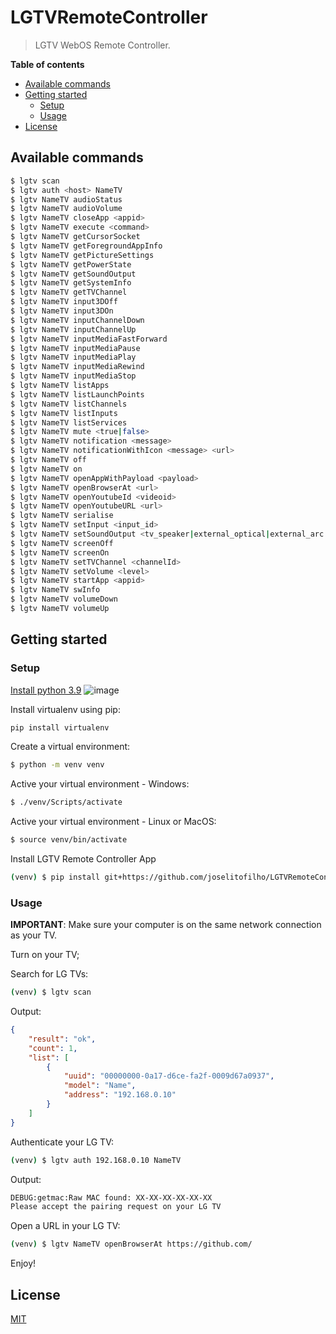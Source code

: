 # LGTVRemoteController
> LGTV WebOS Remote Controller.

**Table of contents**

- [Available commands](#available-commands)
- [Getting started](#getting-started)
  - [Setup](#setup)
  - [Usage](#usage)
- [License](#license)

## Available commands

```bash
$ lgtv scan
$ lgtv auth <host> NameTV
$ lgtv NameTV audioStatus
$ lgtv NameTV audioVolume
$ lgtv NameTV closeApp <appid>
$ lgtv NameTV execute <command>
$ lgtv NameTV getCursorSocket
$ lgtv NameTV getForegroundAppInfo
$ lgtv NameTV getPictureSettings
$ lgtv NameTV getPowerState
$ lgtv NameTV getSoundOutput
$ lgtv NameTV getSystemInfo
$ lgtv NameTV getTVChannel
$ lgtv NameTV input3DOff
$ lgtv NameTV input3DOn
$ lgtv NameTV inputChannelDown
$ lgtv NameTV inputChannelUp
$ lgtv NameTV inputMediaFastForward
$ lgtv NameTV inputMediaPause
$ lgtv NameTV inputMediaPlay
$ lgtv NameTV inputMediaRewind
$ lgtv NameTV inputMediaStop
$ lgtv NameTV listApps
$ lgtv NameTV listLaunchPoints
$ lgtv NameTV listChannels
$ lgtv NameTV listInputs
$ lgtv NameTV listServices
$ lgtv NameTV mute <true|false>
$ lgtv NameTV notification <message>
$ lgtv NameTV notificationWithIcon <message> <url>
$ lgtv NameTV off
$ lgtv NameTV on
$ lgtv NameTV openAppWithPayload <payload>
$ lgtv NameTV openBrowserAt <url>
$ lgtv NameTV openYoutubeId <videoid>
$ lgtv NameTV openYoutubeURL <url>
$ lgtv NameTV serialise
$ lgtv NameTV setInput <input_id>
$ lgtv NameTV setSoundOutput <tv_speaker|external_optical|external_arc|external_speaker|lineout|$ headphone|tv_external_speaker|tv_speaker_headphone|bt_soundbar>
$ lgtv NameTV screenOff
$ lgtv NameTV screenOn
$ lgtv NameTV setTVChannel <channelId>
$ lgtv NameTV setVolume <level>
$ lgtv NameTV startApp <appid>
$ lgtv NameTV swInfo
$ lgtv NameTV volumeDown
$ lgtv NameTV volumeUp
```

## Getting started

### Setup

[Install python 3.9](https://www.python.org/downloads/)
![image](https://user-images.githubusercontent.com/1102589/125335354-d660e680-e322-11eb-834b-435cc36ce013.png)

Install virtualenv using pip:
```bash
pip install virtualenv
```

Create a virtual environment:
```bash
$ python -m venv venv
```

Active your virtual environment - Windows:
```bash
$ ./venv/Scripts/activate
```

Active your virtual environment - Linux or MacOS:
```bash
$ source venv/bin/activate
```

Install LGTV Remote Controller App
```bash
(venv) $ pip install git+https://github.com/joselitofilho/LGTVRemoteController
```

### Usage

**IMPORTANT**: Make sure your computer is on the same network connection as your TV.

Turn on your TV;

Search for LG TVs:
```bash
(venv) $ lgtv scan
```

Output:
```JSON
{
    "result": "ok", 
    "count": 1, 
    "list": [
        {
            "uuid": "00000000-0a17-d6ce-fa2f-0009d67a0937",
            "model": "Name",
            "address": "192.168.0.10"
        }
    ]
}
```

Authenticate your LG TV:
```bash
(venv) $ lgtv auth 192.168.0.10 NameTV
```

Output:
```bash
DEBUG:getmac:Raw MAC found: XX-XX-XX-XX-XX-XX
Please accept the pairing request on your LG TV
```

Open a URL in your LG TV:
```bash
(venv) $ lgtv NameTV openBrowserAt https://github.com/
```

Enjoy!

## License

[MIT](LICENSE "License")
